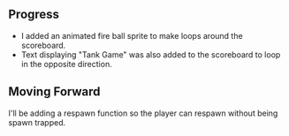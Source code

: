 ## Progress
- I added an animated fire ball sprite to make loops around the scoreboard.
- Text displaying "Tank Game" was also added to the scoreboard to loop in the opposite direction.

## Moving Forward
I'll be adding a respawn function so the player can respawn without being spawn trapped.
